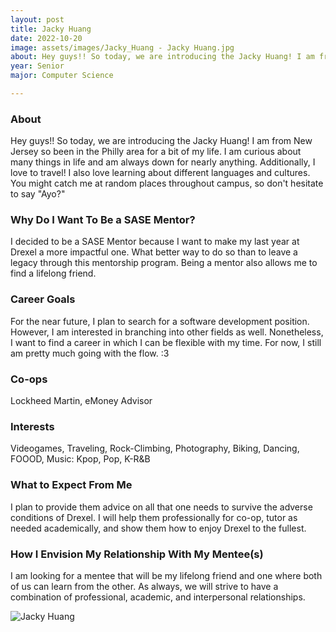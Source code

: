 ```yaml
---
layout: post
title: Jacky Huang 
date: 2022-10-20
image: assets/images/Jacky_Huang - Jacky Huang.jpg
about: Hey guys!! So today, we are introducing the Jacky Huang! I am from New Jersey so been in the Philly area for a bit of my life. I am curious about many things in life and am always down for nearly anything. Additionally, I love to travel! I also love learning about different languages and cultures. You might catch me at random places throughout campus, so don't hesitate to say "Ayo?" 
year: Senior
major: Computer Science

---
```


### About

Hey guys!! So today, we are introducing the Jacky Huang! I am from New Jersey so been in the Philly area for a bit of my life. I am curious about many things in life and am always down for nearly anything. Additionally, I love to travel! I also love learning about different languages and cultures. You might catch me at random places throughout campus, so don't hesitate to say "Ayo?" 

### Why Do I Want To Be a SASE Mentor?

I decided to be a SASE Mentor because I want to make my last year at Drexel a more impactful one. What better way to do so than to leave a legacy through this mentorship program. Being a mentor also allows me to find a lifelong friend.

### Career Goals

For the near future, I plan to search for a software development position. However, I am interested in branching into other fields as well. Nonetheless, I want to find a career in which I can be flexible with my time. For now, I still am pretty much going with the flow. :3

### Co-ops

Lockheed Martin, eMoney Advisor

### Interests

Videogames, Traveling, Rock-Climbing, Photography, Biking, Dancing, FOOOD, Music: Kpop, Pop, K-R&B

### What to Expect From Me

I plan to provide them advice on all that one needs to survive the adverse conditions of Drexel. I will help them professionally for co-op, tutor as needed academically, and show them how to enjoy Drexel to the fullest.

### How I Envision My Relationship With My Mentee(s) 

I am looking for a mentee that will be my lifelong friend and one where both of us can learn from the other. As always, we will strive to have a combination of professional, academic, and interpersonal relationships.

<div class="text-center my-5">
    <img src="https://sase-drexel.github.io/mentorship-2022/assets/images/Jacky_Huang - Jacky Huang.jpg" alt="Jacky Huang" class="rounded post-img" />
</div>
